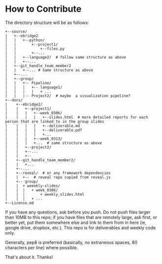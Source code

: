 # How to Contribute

The directory structure will be as follows:

```
+--source/
|   +--ebridge2
|   |   +--python/
|   |       +--project1/
|   |           +--files.py
|   |       +--...
|   |   +--language2/  # follow same structure as above
|   |   +--...
|   +--git_handle_team_member2
|   |   +--... # Same structure as above
|   +--...
|   +--group/
|   |   +-- Pipeline/
|   |   |   +-- language1/
|   |   |   |   + ...
|   |   |-- Project2/  # maybe  a visualization pipeline?
+--docs/
|    +--ebridge2/
|    |   +--project1/
|    |   |   +--week_0306/
|    |   |   |   +--slides.html  # more detailed reports for each person that are linked to in the group slides
|    |   |   |   +--deliverable.md
|    |   |   |   +--deliverable.pdf
|    |   |   |   +...
|    |   |   +--week_0313/
|    |   |   +...  # same structure as above
|    |   +--project2/
|    |   +--...
|    |   +--
|    +--git_handle_team_member2/
|    |   +...
|    +--...
|    +--reveal/  # or any framework dependencies
|    |  +--  # reveal repo copied from reveal.js
|    +-- group/
|    |  + weeekly-slides/
|    |  |   + week_0306/
|    |  |       + weekly_slides.html
|    |  |   + ...
+--License.md
```

If you have any questions, ask before you push. Do not push files larger than 10MB to this repo; if you have files that are remotely large, ask first, or better yet, put them somewhere else and link to them from in here (ie, google drive, dropbox, etc.). This repo is for deliverables and weekly code only.

Generally, pep8 is preferred (basically, no extraneous spaces, 80 characters per line) where possible.

That's about it. Thanks!

